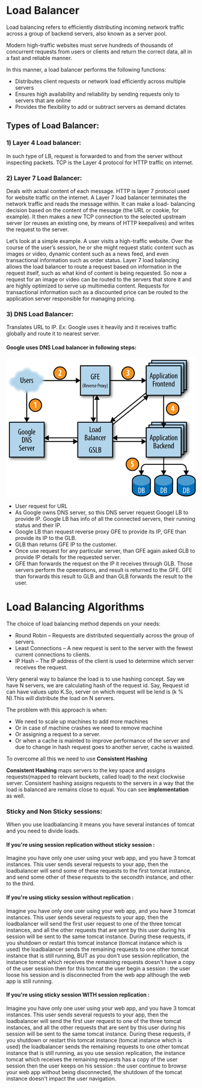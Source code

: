 # Load Balancer

<p>
Load balancing refers to efficiently distributing incoming network traffic across a group of backend servers, also known as a server pool.

Modern high-traffic websites must serve hundreds of thousands of concurrent requests from users or clients and return the correct 
data, all in a fast and reliable manner. 

In this manner, a load balancer performs the following functions:
</p>

<ul>
  <li>Distributes client requests or network load efficiently across multiple servers</li>
  <li>Ensures high availability and reliability by sending requests only to servers that are online</li>
  <li>Provides the flexibility to add or subtract servers as demand dictates</li>
</ul>

<h2> Types of Load Balancer: </h2>

<h3> 1) Layer 4 Load balancer: </h3>
        <p>
	In such type of LB, request is forwarded to and from the server without inspecting packets. TCP is the Layer 4                           protocol for HTTP traffic on internet. </p>

<h3> 2) Layer 7 Load Balancer: </h3>
        <p>
	Deals with actual content of each message. HTTP is layer 7 protocol used for website traffic on the internet.                           A Layer 7 load balancer terminates the network traffic and reads the message within. It can make a load-		                 balancing decision based on the content of the message (the URL or cookie, for example). It then makes a new                             TCP connection to the selected upstream server (or reuses an existing one, by means of HTTP keepalives) and                             writes the request to the server. </p>

Let’s look at a simple example. A user visits a high-traffic website. Over the course of the user’s session, he or she might request static content such as images or video, dynamic content such as a news feed, and even transactional information such as order status. Layer 7 load balancing allows the load balancer to route a request based on information in the request itself, such as what kind of content is being requested. So now a request for an image or video can be routed to the servers that store it and are highly optimized to serve up multimedia content. Requests for transactional information such as a discounted price can be routed to the application server responsible for managing pricing.

<h3> 3) DNS Load Balancer: </h3>
	<p> Translates URL to IP. Ex: Google uses it heavily and it receives traffic globally and route it to nearest server. </p>

 <h4> Google uses DNS Load balancer in following steps: </h4>
 
![](https://github.com/tushargoel86/system_design_principle/blob/master/load_balancer/GoogleDNS.jpg)
 
  <ul>
	  <li> User request for URL </li>
	  <li> As Google owns DNS server, so this DNS server request Googel LB to provide IP. Google LB has info of all the connected servers, their running status and their IP.</li>
	  <li> Google LB than request reverse proxy GFE to provide its IP, GFE than provide its IP to the GLB. </li>
	  <li> GLB than returns GFE IP to the customer. </li>
	  <li> Once use request for any particular server, than GFE again asked GLB to provide IP details for the requested server.</li>
	  <li>  GFE than forwards the request on the IP it receives through GLB. Those servers perform the opeerations, and result is returned to the GFE. GFE than forwards this result to GLB and than GLB forwards the result to the user.</li>
</ul>
	
# Load Balancing Algorithms

<p>
The choice of load balancing method depends on your needs:

<ul>
  <li>Round Robin – Requests are distributed sequentially  across the group of servers.</li>
  <li>Least Connections – A new request is sent to the server with the fewest current connections to clients. </li>
  <li>IP Hash – The IP address of the client is used to determine which server receives the request.</li>
</ul>
</p>
	
<p>
Very general way to balance the load is to use hashing concept. Say we have N servers, we are calculating hash of the request id.
Say, Request id can have values upto K.So, server on which request will be lend is  (k  % N).This will distribute the load on N servers.

The problem with this approach is when:
<ul>
<li> We need to scale up machines to add more machines </li>
 <li> Or in case of machine crashes we need to remove machine </li>
 <li> Or assigning a request to a server. </li>
 <li> Or when a cache is mainted to improve performance of the server and due to change in hash request goes to another server, cache is waisted. </li>
</ul>
</p>

To overcome all this we need to use __Consistent Hashing__

__Consistent Hashing__ maps servers to the key space and assigns requests(mapped to relevant buckets, called load) to the next clockwise server. Consistent hashing assigns requests to the servers in a way that the load is balanced are remains close to equal. You can see __implementation__ as well.


<h3> Sticky and Non Sticky sessions: </h3>
  <p> When you use loadbalancing it means you have several instances of tomcat and you need to divide loads. </p>

<h4>If you're using session replication without sticky session :</h4>
	<p>Imagine you have only one user using your web app, and you have 3 tomcat instances. This user sends several requests to your app, then the loadbalancer will send some of these requests to the first tomcat instance, and send some other of these requests to the secondth instance, and other to the third.</p>

<h4>If you're using sticky session without replication : </h4>
	<p>Imagine you have only one user using your web app, and you have 3 tomcat instances. This user sends several requests to your app, then the loadbalancer will send the first user request to one of the three tomcat instances, and all the other requests that are sent by this user during his session will be sent to the same tomcat instance. During these requests, if you shutdown or restart this tomcat instance (tomcat instance which is used) the loadbalancer sends the remaining requests to one other tomcat instance that is still running, BUT as you don't use session replication, the instance tomcat which receives the remaining requests doesn't have a copy of the user session then for this tomcat the user begin a session : the user loose his session and is disconnected from the web app although the web app is still running. </p>

<h4> If you're using sticky session WITH session replication : </h4>
<p>
	Imagine you have only one user using your web app, and you have 3 tomcat instances. This user sends several requests to your 	app, then the loadbalancer will send the first user request to one of the three tomcat instances, and all the other requests that are sent by this user during his session will be sent to the same tomcat instance. During these requests, if you shutdown or restart this tomcat instance (tomcat instance which is used) the loadbalancer sends the remaining requests to one other tomcat instance that is still running, as you use session replication, the instance tomcat which receives the remaining requests has a copy of the user session then the user keeps on his session : the user continue to browse your web app without being disconnected, the shutdown of the tomcat instance doesn't impact the user navigation.
</p>
